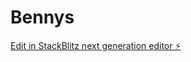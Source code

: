 # Bennys

[Edit in StackBlitz next generation editor ⚡️](https://stackblitz.com/~/github.com/X0uill3/Bennys)